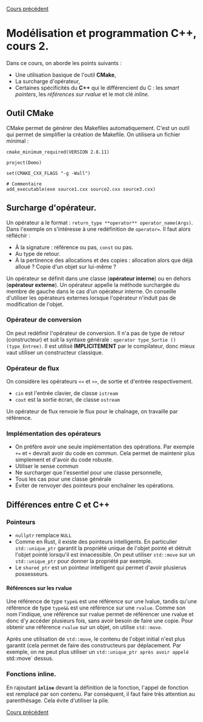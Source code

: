 [Cours précédent]({{site.repository}}/cours1.html)
# Modélisation et programmation C++, cours 2.
Dans ce cours, on aborde les points suivants :
* Une utilisation basique de l'outil **CMake**,
* La surcharge d'opérateur,
* Certaines spécificités du **C++** qui le différencient du C :
les *smart pointers*, les *références sur rvalue* et le mot clé
*inline*.

## Outil CMake

CMake permet de générer des Makefiles automatiquement. C'est un outil qui permet de simplifier la création de Makefile. On utilisera un fichier minimal :
```
cmake_minimum_required(VERSION 2.8.11)

project(Demo)

set(CMAKE_CXX_FLAGS "-g -Wall")

# Commentaire
add_executable(exe source1.cxx source2.cxx source3.cxx)
```

## Surcharge d'opérateur.

Un opérateur a le format : `return_type **operator** operator_name(Args)`.
Dans l'exemple on s'intéresse à une redéfinition de `operator=`. Il faut alors réfléchir :
* À la signature : référence ou pas, `const` ou pas.
* Au type de retour.
* À la pertinence des allocations et des copies : allocation alors que déjà alloué ? Copie d'un objet sur lui-même ?

Un opérateur se définit dans une classe (**opérateur interne**) ou en dehors (**opérateur externe**). Un opérateur appelle la méthode surchargée du membre de gauche dans le cas d'un opérateur interne.
On conseille d'utiliser les opérateurs externes lorsque l'opérateur n'induit pas de modification de l'objet.

### Opérateur de conversion

On peut redéfinir l'opérateur de conversion. Il n'a pas de type de retour (constructeur) et suit la syntaxe générale : `operator type_Sortie ()(type_Entree)`. Il est utilisé **IMPLICITEMENT** par le compilateur, donc mieux vaut utiliser un constructeur classique.


### Opérateur de flux

On considère les opérateurs `<<` et `>>`, de sortie et d'entrée respectivement.
* `cin` est l'entrée clavier, de classe `istream`
* `cout` est la sortie écran, de classe `ostream`

Un opérateur de flux renvoie le flux pour le chaînage, on travaille par référence.

### Implémentation des opérateurs

* On préfère avoir une seule implémentation des opérations. Par exemple `+=` et `+` devrait avoir du code en commun. Cela permet de maintenir plus simplement et d'avoir du code robuste.
* Utiliser le sense commun
* Ne surcharger que l'essentiel pour une classe personnelle,
* Tous les cas pour une classe générale
* Éviter de renvoyer des pointeurs pour enchaîner les opérations.

## Différences entre C et C++
### Pointeurs

* `nullptr` remplace `NULL`
* Comme en Rust, il existe des pointeurs intelligents. En particulier `std::unique_ptr` garantit la propriété unique de l'objet pointé et détruit l'objet pointé lorsqu'il est innacessible.
  On peut utiliser `std::move` sur un `std::unique_ptr` pour donner la propriété par exemple.
* Le `shared_ptr` est un pointeur intelligent qui permet d'avoir plusierus possesseurs.

#### Références sur les rvalue

Une référence de type `type&` est une référence sur une lvalue, tandis qu'une référence de type `type&&` est une référence sur une `rvalue`. Comme son nom l'indique, une référence sur rvalue permet de référencer une rvalue et donc d'y accéder plusieurs fois, sans avoir besoin de faire une copie.
Pour obtenir une référence `rvalue` sur un objet, on utilise `std::move`.

Après une utilisation de `std::move`, le contenu de l'objet initial
n'est plus garantit (cela permet de faire des constructeurs par déplacement. Par exemple, on ne peut plus utiliser un `std::unique_ptr après avoir appelé  `std::move` dessus.



### Fonctions inline.

En rajoutant **`inline`** devant la définition de la fonction,
l'appel de fonction est remplacé par son contenu.
Par conséquent, il faut faire très attention au parenthésage.
Cela évite d'utiliser la pile. 

[Cours précédent]({{site.repository}}/cours1.html)
